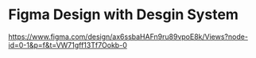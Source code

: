 # Figma Design with Desgin System
https://www.figma.com/design/ax6ssbaHAFn9ru89vpoE8k/Views?node-id=0-1&p=f&t=VW71gff13Tf7Ookb-0
